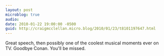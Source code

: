 ```yaml
---
layout: post
microblog: true
audio: 
date: 2010-01-22 19:00:00 -0500
guid: http://craigmcclellan.micro.blog/2010/01/23/t8101197647.html
---
```

Great speech, then possibly one of the coolest musical moments ever on TV. Goodbye Conan. You'll be missed.

